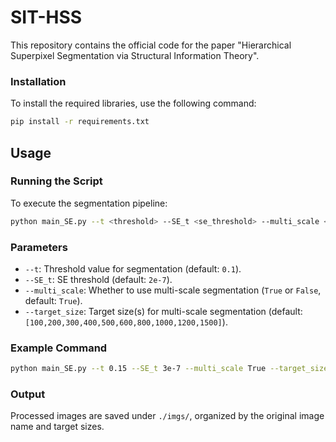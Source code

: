 # SIT-HSS
This repository contains the official code for the paper "Hierarchical Superpixel Segmentation via Structural Information Theory".

### Installation
To install the required libraries, use the following command:
```bash
pip install -r requirements.txt
```
## Usage

### Running the Script
To execute the segmentation pipeline:
```bash
python main_SE.py --t <threshold> --SE_t <se_threshold> --multi_scale <true_or_false> --target_size <sizes>
```

### Parameters
- `--t`: Threshold value for segmentation (default: `0.1`).
- `--SE_t`: SE threshold (default: `2e-7`).
- `--multi_scale`: Whether to use multi-scale segmentation (`True` or `False`, default: `True`).
- `--target_size`: Target size(s) for multi-scale segmentation (default: `[100,200,300,400,500,600,800,1000,1200,1500]`).

### Example Command
```bash
python main_SE.py --t 0.15 --SE_t 3e-7 --multi_scale True --target_size [100,200,300]
```

### Output
Processed images are saved under `./imgs/`, organized by the original image name and target sizes.

